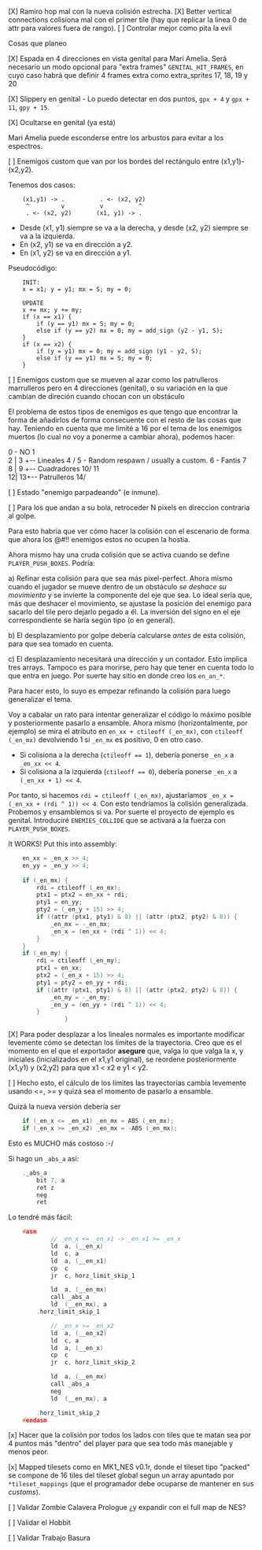 [X] Ramiro hop mal con la nueva colisión estrecha.
[X] Better vertical connections colisiona mal con el primer tile (hay que replicar la linea 0 de attr para valores fuera de rango).
[ ] Controlar mejor como pita la evil 

Cosas que planeo

[X] Espada en 4 direcciones en vista genital para Mari Amelia. Será necesario un modo opcional para "extra frames" `GENITAL_HIT_FRAMES`, en cuyo caso habrá que definir 4 frames extra como extra_sprites 17, 18, 19 y 20

[X] Slippery en genital - Lo puedo detectar en dos puntos, `gpx + 4` y `gpx + 11`, `gpy + 15`.

[X] Ocultarse en genital (ya está)

Mari Amelia puede esconderse entre los arbustos para evitar a los espectros.

[ ] Enemigos custom que van por los bordes del rectángulo entre (x1,y1)-(x2,y2).

Tenemos dos casos:

```
    (x1,y1) -> .          . <- (x2, y2)
     ^         v          v          ^
     . <- (x2, y2)       (x1, y1) -> .
```

* Desde (x1, y1) siempre se va a la derecha, y desde (x2, y2) siempre se va a la izquierda.
* En (x2, y1) se va en dirección a y2.
* En (x1, y2) se va en dirección a y1.

Pseudocódigo:

```
    INIT:
    x = x1; y = y1; mx = S; my = 0; 

    UPDATE
    x += mx; y += my;
    if (x == x1) {
        if (y == y1) mx = S; my = 0;
        else if (y == y2) mx = 0; my = add_sign (y2 - y1, S);
    }
    if (x == x2) {
        if (y = y1) mx = 0; my = add_sign (y1 - y2, S);
        else if (y == y1) mx = S; my = 0;
    }
```

[ ] Enemigos custom que se mueven al azar como los patrulleros marrulleros pero en 4 direcciones (genital), o su variación en la que cambian de direción cuando chocan con un obstáculo

El problema de estos tipos de enemigos es que tengo que encontrar la forma de añadirlos de forma consecuente con el resto de las cosas que hay. Teniendo en cuenta que me limité a 16 por el tema de los enemigos muertos (lo cual no voy a ponerme a cambiar ahora), podemos hacer:

0 - NO
1 \
2 |
3 +-- Lineales
4 /
5 - Random respawn / usually a custom.
6 - Fantis
7 \
8 |
9 +-- Cuadradores
10/
11\
12|
13+-- Patrulleros
14/

[ ] Estado "enemigo parpadeando" (e inmune).

[ ] Para los que andan a su bola, retroceder N pixels en direccion contraria al golpe.

Para esto habría que ver cómo hacer la colisión con el escenario de forma que ahora los @#!! enemigos estos no ocupen la hostia.

Ahora mismo hay una cruda colisión que se activa cuando se define `PLAYER_PUSH_BOXES`. Podría:

a) Refinar esta colisión para que sea más pixel-perfect. Ahora mismo cuando el jugador se mueve dentro de un obstáculo *se deshace su movimiento* y se invierte la componente del eje que sea. Lo ideal sería que, más que deshacer el movimiento, se ajustase la posición del enemigo para sacarlo del tile pero dejarlo pegado a él. La inversión del signo en el eje correspondiente se haría según tipo (o en general).

b) El desplazamiento por golpe debería calcularse *antes* de esta colisión, para que sea tomado en cuenta.

c) El desplazamiento necesitará una dirección y un contador. Esto implica tres arrays. Tampoco es para morirse, pero hay que tener en cuenta todo lo que entra en juego. Por suerte hay sitio en donde creo los `en_an_*`.

Para hacer esto, lo suyo es empezar refinando la colisión para luego generalizar el tema.

Voy a cabalar un rato para intentar generalizar el código lo máximo posible y posteriormente pasarlo a ensamble. Ahora mismo (horizontalmente, por ejemplo) se mira el atributo en `en_xx + ctileoff (_en_mx)`, con `ctileoff (_en_mx)` devolviendo 1 si `_en_mx` es positivo, 0 en otro caso. 

* Si colisiona a la derecha (`ctileoff == 1`), debería ponerse `_en_x` a `_en_xx << 4`. 
* Si colisiona a la izquierda (`ctileoff == 0`), debería ponerse `_en_x` a `(_en_xx + 1) << 4`.

Por tanto, si hacemos `rdi = ctileoff (_en_mx)`, ajustaríamos `_en_x = (_en_xx + (rdi ^ 1)) << 4`. Con esto tendríamos la colisión generalizada. Probemos y ensamblemos si va. Por suerte el proyecto de ejemplo es genital. Introduciré `ENEMIES_COLLIDE` que se activará a la fuerza con `PLAYER_PUSH_BOXES`.

It WORKS! Put this into assembly:

```c
    en_xx = _en_x >> 4;
    en_yy = _en_y >> 4;
    
    if (_en_mx) {
        rdi = ctileoff (_en_mx);
        ptx1 = ptx2 = en_xx + rdi;
        pty1 = en_yy; 
        pty2 = (_en_y + 15) >> 4;
        if ((attr (ptx1, pty1) & 8) || (attr (ptx2, pty2) & 8)) {
            _en_mx = -_en_mx;
            _en_x = (en_xx + (rdi ^ 1)) << 4;
        }
    }
    if (_en_my) {
        rdi = ctileoff (_en_my);
        ptx1 = en_xx; 
        ptx2 = (_en_x + 15) >> 4;
        pty1 = pty2 = en_yy + rdi;
        if ((attr (ptx1, pty1) & 8) || (attr (ptx2, pty2) & 8)) {
            _en_my = -_en_my;
            _en_y = (en_yy + (rdi ^ 1)) << 4;
        }
                }
```

[X] Para poder desplazar a los lineales normales es importante modificar levemente cómo se detectan los límites de la trayectoria. Creo que es el momento en el que el exportador **asegure** que, valga lo que valga la x, y iniciales (inicializados en el x1,y1 original), se reordene posteriormente (x1,y1) y (x2,y2) para que x1 < x2 e y1 < y2.

[ ] Hecho esto, el cálculo de los límites las trayectorias cambia levemente usando <=, >= y quizá sea el momento de pasarlo a ensamble.

Quizá la nueva versión debería ser

```c
    if (_en_x <= _en_x1) _en_mx = ABS (_en_mx);
    if (_en_x >= _en_x2) _en_mx = -ABS (_en_mx);
```

Esto es MUCHO más costoso :-/

Si hago un `_abs_a`  así:

```c
    ._abs_a
        bit 7, a
        ret z
        neg
        ret
```

Lo tendré más fácil:

```c
    #asm
            // _en_x <= _en_x1 -> _en_x1 >= _en_x
            ld  a, (__en_x)
            ld  c, a
            ld  a, (__en_x1)
            cp  c
            jr  c, horz_limit_skip_1

            ld  a, (__en_mx)
            call _abs_a
            ld  (__en_mx), a
        .horz_limit_skip_1

            // _en_x >= _en_x2
            ld  a, (__en_x2)
            ld  c, a
            ld  a, (__en_x)
            cp  c
            jr  c, horz_limit_skip_2

            ld  a, (__en_mx)
            call _abs_a
            neg
            ld  (__en_mx), a

        .horz_limit_skip_2
    #endasm
```

[x] Hacer que la colisión por todos los lados con tiles que te matan sea por 4 puntos más "dentro" del player para que sea todo más manejable y menos peor.

[x] Mapped tilesets como en MK1_NES v0.1r, donde el tileset tipo "packed" se compone de 16 tiles del tileset global segun un array apuntado por `*tileset_mappings` (que el programador debe ocuparse de mantener en sus *customs*).

[ ] Validar Zombie Calavera Prologue ¿y expandir con el full map de NES?

[ ] Validar el Hobbit

[ ] Validar Trabajo Basura
